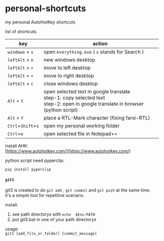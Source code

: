 # personal-shortcuts

my personal AutoHotKey shortcuts


list of shortcuts

| key | action | 
|-|-|
| `windows` + `s` | open `everything.exe`  ( `s` stands for Search ) |
| `leftAlt` + `n` | new windows desktop | 
| `leftAlt` + `>` | move to left desktop | 
| `leftAlt` + `<` | move to right desktop | 
| `leftAlt` + `c` | close windows desktop | 
| `Alt` + `t` | open selected text in google translate <br/>step-1: copy selected text<br/>step-2: open in google translate in browser (python script)|
| `Alt` + `f` | place a RTL-Mark character (fixing farsi-RTL) |
| `Ctrl`+`Shift`+`s` | open my personal working folder |
| `Ctrl`+`e` | open selected file in Notepad++ |

install AHK:  
[https://www.autohotkey.com/](https://www.autohotkey.com/)

python script need pyperclip:  
```shell
pip install pyperclip
```

#### `git3` 
 git3 is created to do `git add` , `git commit` and `git push` at the same time.  
 it's a simple tool for repetitive scenario.

install:  
1. see path directorys with `echo  $Env:PATH`
2. put git3.bat in one of your path directorys

usage:  
`git3 [add_file_or_folder] [commit_message]`
